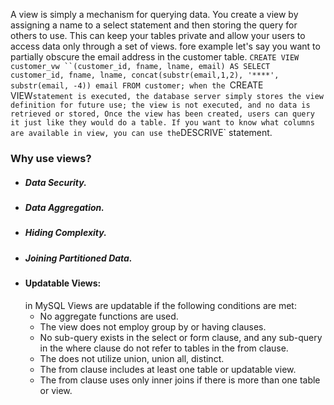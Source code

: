 A view is simply a mechanism for querying data. 
You create a view by assigning a name to a select statement and then storing the query for others to use.
This can keep your tables private and allow your users  to access data only through a set of views.
fore example let's say you want to partially obscure the email address in the customer table.
	`CREATE VIEW customer_vw
	``(customer_id, fname, lname, email) AS SELECT customer_id, fname, lname, concat(substr(email,1,2), '****', substr(email, -4)) email FROM customer;
when the `CREATE VIEW` statement is executed, the database server simply stores the view definition for future use; the view is not executed, and no data is retrieved or stored, Once the view has been created, users can query it just like they would do a table.
If you want to know what columns are available in view, you can use the `DESCRIVE` statement.

### Why use views?
- ##### Data Security.
- ##### Data Aggregation.
- ##### Hiding Complexity.
- ##### Joining Partitioned Data.
- #### Updatable Views:
	in MySQL Views are updatable if the following conditions are met:
	- No aggregate functions are used.
	- The view does not employ group by or having clauses.
	- No sub-query exists in the select or form clause, and any sub-query in the where clause do not refer to tables in the from clause.
	- The does not utilize union, union all, distinct.
	- The from clause includes at least one table or updatable view.
	- The from clause uses only inner joins if there is more than one table or view.
